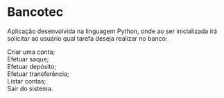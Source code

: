 # Bancotec

Aplicação desenvolvida na linguagem Python, onde ao ser inicializada irá solicitar ao usuário
qual tarefa deseja realizar no banco:

Criar uma conta;  
Efetuar saque;  
Efetuar depósito;  
Efetuar transferência;  
Listar contas;  
Sair do sistema.
